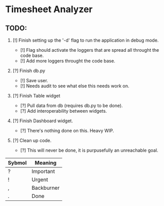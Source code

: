 # Timesheet Analyzer

## TODO:
1. [!] Finish setting up the '-d' flag to run the application in debug mode.
    - [!] Flag should activate the loggers that are spread all throught the code base. 
    - [!] Add more loggers throught the code base.

2. [?] Finish db.py
    - [!] Save user.
    - [!] Needs audit to see what else this needs work on.

3. [?] Finish Table widget
    - [?] Pull data from db (requires db.py to be done).
    - [?] Add interoperability between widgets.

4. [?] Finish Dashboard widget.
    - [?] There's nothing done on this. Heavy WIP.

5. [?] Clean up code.
    - [?] This will never be done, it is purpusefully an unreachable goal.


|Sybmol|Meaning|
|------|-------|
|?|Important|
|!|Urgent|
|,|Backburner|
|.|Done|
